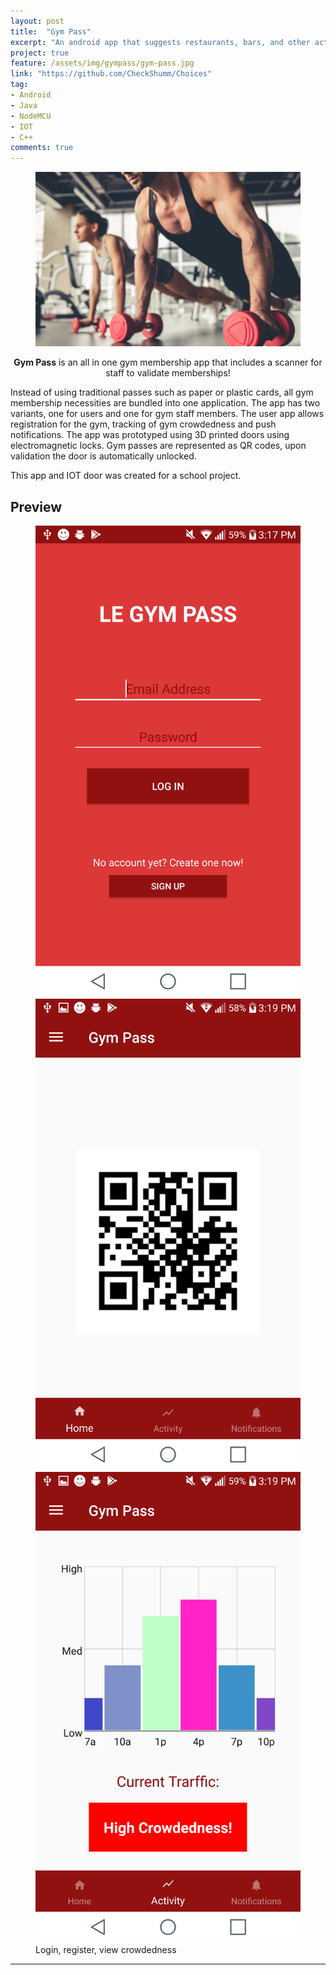 ```yaml
---
layout: post
title:  "Gym Pass"
excerpt: "An android app that suggests restaurants, bars, and other activities to help you decide what to do!"
project: true
feature: /assets/img/gympass/gym-pass.jpg
link: "https://github.com/CheckShumm/Choices"
tag:
- Android 
- Java
- NodeMCU
- IOT
- C++
comments: true
---
```


<figure >
   <img src="/assets/img/gympass/gym-pass.jpg">
</figure>
    
<center><b>Gym Pass</b> is an all in one gym membership app that includes a scanner for staff to validate memberships!</center>
     
Instead of using traditional passes such as paper or plastic cards, all gym membership necessities are bundled into one application. 
The app has two variants, one for users and one for gym staff members. The user app allows registration for the gym, tracking of gym crowdedness and push notifications.
The app was prototyped using 3D printed doors using electromagnetic locks. Gym passes are represented as QR codes, upon validation the door is automatically unlocked.

This app and IOT door was created for a school project.


## Preview

<figure class="third">
	<img src="/assets/img/gympass/gympass-ss-1.png">
	<img src="/assets/img/gympass/gympass-ss-2.png">
	<img src="/assets/img/gympass/gympass-ss-3.png">
	<figcaption>Login, register, view crowdedness</figcaption>
</figure>

---


